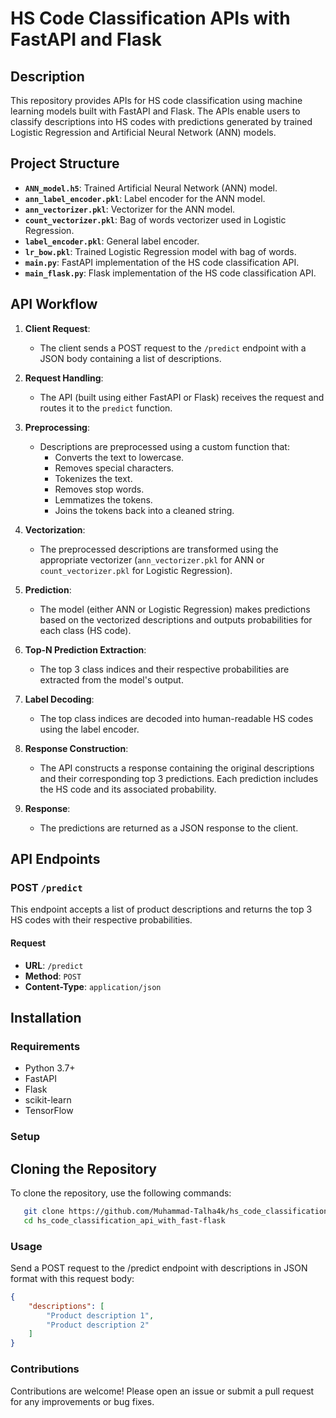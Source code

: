 # HS Code Classification APIs with FastAPI and Flask

## Description

This repository provides APIs for HS code classification using machine learning models built with FastAPI and Flask. The APIs enable users to classify descriptions into HS codes with predictions generated by trained Logistic Regression and Artificial Neural Network (ANN) models.

## Project Structure

- **`ANN_model.h5`**: Trained Artificial Neural Network (ANN) model.
- **`ann_label_encoder.pkl`**: Label encoder for the ANN model.
- **`ann_vectorizer.pkl`**: Vectorizer for the ANN model.
- **`count_vectorizer.pkl`**: Bag of words vectorizer used in Logistic Regression.
- **`label_encoder.pkl`**: General label encoder.
- **`lr_bow.pkl`**: Trained Logistic Regression model with bag of words.
- **`main.py`**: FastAPI implementation of the HS code classification API.
- **`main_flask.py`**: Flask implementation of the HS code classification API.

## API Workflow

1. **Client Request**:
   - The client sends a POST request to the `/predict` endpoint with a JSON body containing a list of descriptions.

2. **Request Handling**:
   - The API (built using either FastAPI or Flask) receives the request and routes it to the `predict` function.

3. **Preprocessing**:
   - Descriptions are preprocessed using a custom function that:
     - Converts the text to lowercase.
     - Removes special characters.
     - Tokenizes the text.
     - Removes stop words.
     - Lemmatizes the tokens.
     - Joins the tokens back into a cleaned string.

4. **Vectorization**:
   - The preprocessed descriptions are transformed using the appropriate vectorizer (`ann_vectorizer.pkl` for ANN or `count_vectorizer.pkl` for Logistic Regression).

5. **Prediction**:
   - The model (either ANN or Logistic Regression) makes predictions based on the vectorized descriptions and outputs probabilities for each class (HS code).

6. **Top-N Prediction Extraction**:
   - The top 3 class indices and their respective probabilities are extracted from the model's output.

7. **Label Decoding**:
   - The top class indices are decoded into human-readable HS codes using the label encoder.

8. **Response Construction**:
   - The API constructs a response containing the original descriptions and their corresponding top 3 predictions. Each prediction includes the HS code and its associated probability.

9. **Response**:
   - The predictions are returned as a JSON response to the client.

## API Endpoints

### POST `/predict`

This endpoint accepts a list of product descriptions and returns the top 3 HS codes with their respective probabilities.

#### Request

- **URL**: `/predict`
- **Method**: `POST`
- **Content-Type**: `application/json`

## Installation

### Requirements

- Python 3.7+
- FastAPI
- Flask
- scikit-learn
- TensorFlow

### Setup 

## Cloning the Repository

To clone the repository, use the following commands:

```bash
   git clone https://github.com/Muhammad-Talha4k/hs_code_classification_api_with_fast-flask.git
   cd hs_code_classification_api_with_fast-flask
``` 
### Usage

Send a POST request to the /predict endpoint with descriptions in JSON format with this request body:

```json
{
    "descriptions": [
        "Product description 1",
        "Product description 2"
    ]
}
```

### Contributions
Contributions are welcome! Please open an issue or submit a pull request for any improvements or bug fixes.
